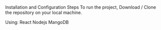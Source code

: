 Installation and Configuration Steps
To run the project, Download / Clone the repository on your local machine.

Using: React Nodejs MangoDB